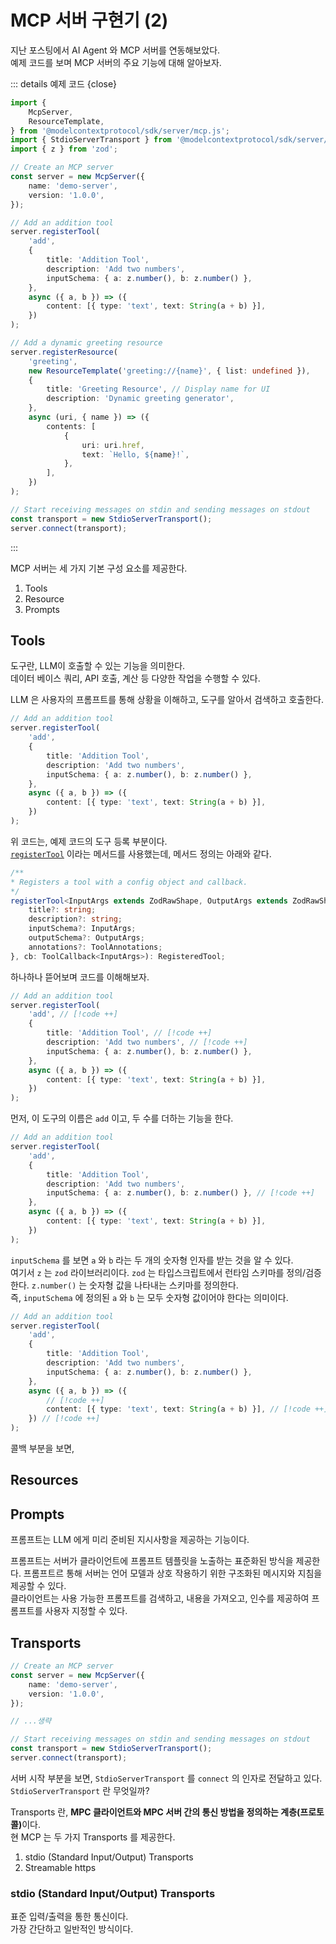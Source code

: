 ﻿---
prev:
    text: 'MCP 서버 구현기 (2)'
    link: '/docs/mcp/mcp2'
next:
    text: 'MCP 서버 구현기 (3)'
    link: '/docs/mcp/mcp3'
---

# MCP 서버 구현기 (2)

지난 포스팅에서 AI Agent 와 MCP 서버를 연동해보았다.  
예제 코드를 보며 MCP 서버의 주요 기능에 대해 알아보자.

::: details 예제 코드 {close}

```ts [src/server.ts]
import {
    McpServer,
    ResourceTemplate,
} from '@modelcontextprotocol/sdk/server/mcp.js';
import { StdioServerTransport } from '@modelcontextprotocol/sdk/server/stdio.js';
import { z } from 'zod';

// Create an MCP server
const server = new McpServer({
    name: 'demo-server',
    version: '1.0.0',
});

// Add an addition tool
server.registerTool(
    'add',
    {
        title: 'Addition Tool',
        description: 'Add two numbers',
        inputSchema: { a: z.number(), b: z.number() },
    },
    async ({ a, b }) => ({
        content: [{ type: 'text', text: String(a + b) }],
    })
);

// Add a dynamic greeting resource
server.registerResource(
    'greeting',
    new ResourceTemplate('greeting://{name}', { list: undefined }),
    {
        title: 'Greeting Resource', // Display name for UI
        description: 'Dynamic greeting generator',
    },
    async (uri, { name }) => ({
        contents: [
            {
                uri: uri.href,
                text: `Hello, ${name}!`,
            },
        ],
    })
);

// Start receiving messages on stdin and sending messages on stdout
const transport = new StdioServerTransport();
server.connect(transport);
```

:::

MCP 서버는 세 가지 기본 구성 요소를 제공한다.

1. Tools
2. Resource
3. Prompts

## Tools

도구란, LLM이 호출할 수 있는 기능을 의미한다.  
데이터 베이스 쿼리, API 호출, 계산 등 다양한 작업을 수행할 수 있다.

LLM 은 사용자의 프롬프트를 통해 상황을 이해하고, 도구를 알아서 검색하고 호출한다.

```ts [src/server.ts]
// Add an addition tool
server.registerTool(
    'add',
    {
        title: 'Addition Tool',
        description: 'Add two numbers',
        inputSchema: { a: z.number(), b: z.number() },
    },
    async ({ a, b }) => ({
        content: [{ type: 'text', text: String(a + b) }],
    })
);
```

위 코드는, 예제 코드의 도구 등록 부분이다.  
[`registerTool`](https://github.com/modelcontextprotocol/typescript-sdk/blob/4a63974049e27efb3c99325b29454127eed33adf/src/server/mcp.ts#L923) 이라는 메서드를 사용했는데, 메서드 정의는 아래와 같다.

```ts [mcp.d.ts]
/**
* Registers a tool with a config object and callback.
*/
registerTool<InputArgs extends ZodRawShape, OutputArgs extends ZodRawShape>(name: string, config: {
    title?: string;
    description?: string;
    inputSchema?: InputArgs;
    outputSchema?: OutputArgs;
    annotations?: ToolAnnotations;
}, cb: ToolCallback<InputArgs>): RegisteredTool;
```

하나하나 뜯어보며 코드를 이해해보자.

```ts [src/server.ts]
// Add an addition tool
server.registerTool(
    'add', // [!code ++]
    {
        title: 'Addition Tool', // [!code ++]
        description: 'Add two numbers', // [!code ++]
        inputSchema: { a: z.number(), b: z.number() },
    },
    async ({ a, b }) => ({
        content: [{ type: 'text', text: String(a + b) }],
    })
);
```

먼저, 이 도구의 이름은 `add` 이고, 두 수를 더하는 기능을 한다.

```ts [src/server.ts]
// Add an addition tool
server.registerTool(
    'add',
    {
        title: 'Addition Tool',
        description: 'Add two numbers',
        inputSchema: { a: z.number(), b: z.number() }, // [!code ++]
    },
    async ({ a, b }) => ({
        content: [{ type: 'text', text: String(a + b) }],
    })
);
```

`inputSchema` 를 보면 `a` 와 `b` 라는 두 개의 숫자형 인자를 받는 것을 알 수 있다.  
여기서 `z` 는 `zod` 라이브러리이다. `zod` 는 타입스크립트에서 런타임 스키마를 정의/검증한다.
`z.number()` 는 숫자형 값을 나타내는 스키마를 정의한다.  
즉, `inputSchema` 에 정의된 `a` 와 `b` 는 모두 숫자형 값이어야 한다는 의미이다.

```ts [src/server.ts]
// Add an addition tool
server.registerTool(
    'add',
    {
        title: 'Addition Tool',
        description: 'Add two numbers',
        inputSchema: { a: z.number(), b: z.number() },
    },
    async ({ a, b }) => ({
        // [!code ++]
        content: [{ type: 'text', text: String(a + b) }], // [!code ++]
    }) // [!code ++]
);
```

콜백 부분을 보면,

## Resources

## Prompts

프롬프트는 LLM 에게 미리 준비된 지시사항을 제공하는 기능이다.

프롬프트는 서버가 클라이언트에 프롬프트 템플릿을 노출하는 표준화된 방식을 제공한다.
프롬프트르 통해 서버는 언어 모델과 상호 작용하기 위한 구조화된 메시지와 지침을 제공할 수 있다.  
클라이언트는 사용 가능한 프롬프트를 검색하고, 내용을 가져오고, 인수를 제공하여 프롬프트를 사용자 지정할 수 있다.

## Transports

```ts [src/server.ts]
// Create an MCP server
const server = new McpServer({
    name: 'demo-server',
    version: '1.0.0',
});

// ...생략

// Start receiving messages on stdin and sending messages on stdout
const transport = new StdioServerTransport();
server.connect(transport);
```

서버 시작 부분을 보면, `StdioServerTransport` 를 `connect` 의 인자로 전달하고 있다.  
`StdioServerTransport` 란 무엇일까?

Transports 란, <b>MPC 클라이언트와 MPC 서버 간의 통신 방법을 정의하는 계층(프로토콜)</b>이다.  
현 MCP 는 두 가지 Transports 를 제공한다.

1. stdio (Standard Input/Output) Transports
2. Streamable https

### stdio (Standard Input/Output) Transports

표준 입력/출력을 통한 통신이다.  
가장 간단하고 일반적인 방식이다.
